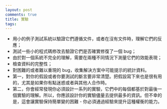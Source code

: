 ```yaml
---
layout: post
comments: true
title: 實驗
tags: 
---
```

- 用小的例子測試系統以驗證它們遵循文件，或者在沒有文件時，理解它們的反應；
- 測試一些小的程式碼修改去驗證它們是否確實修復了一個 bug；
- 由於對一個系統不完全的理解，需要在兩種不同情況下測量它們的效能表現；
- 檢查資料的完整性；
- 對困難的或者難以重現的 bug，收集解決方案中可能提示的統計資料。
- 第一，對你的假設或者你要測試的斷言要非常清楚。把假設寫下來也是很有用的，尤其是如果你有點迷惑或者與其他人合作時。
- 第二，你會經常發現你必須設計一系列的實驗，它們中的每個都基於對最後一個實驗的理解。所以，你應該設計你的實驗儘量去提供最多的資訊。但不幸的是，這會讓實驗保持簡單變的困難 - 你必須通過經驗來提升這種權衡的能力。

